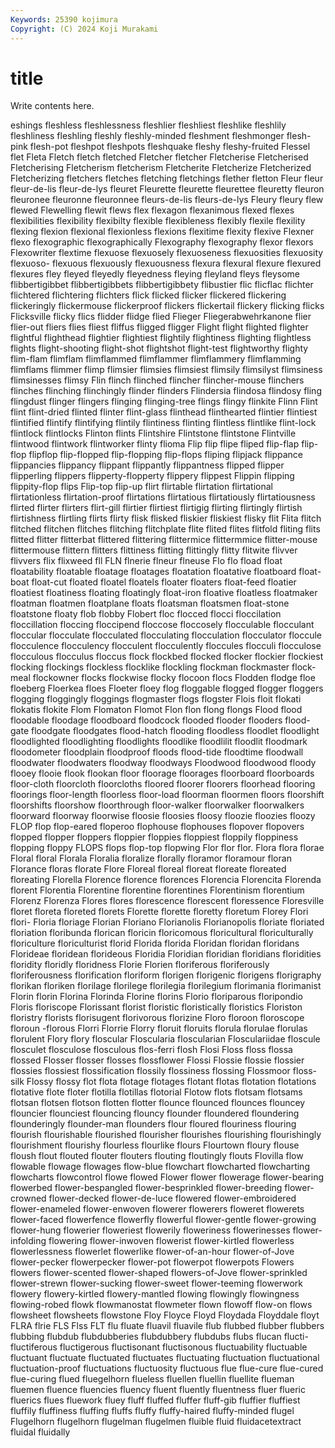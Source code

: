 ```yaml
---
Keywords: 25390 kojimura
Copyright: (C) 2024 Koji Murakami
---
```


# title

Write contents here.



eshings fleshless
fleshlessness fleshlier fleshliest fleshlike fleshlily fleshliness fleshling fleshly fleshly-minded fleshment
fleshmonger flesh-pink flesh-pot fleshpot fleshpots fleshquake fleshy fleshy-fruited Flessel flet
Fleta Fletch fletch fletched Fletcher fletcher Fletcherise Fletcherised Fletcherising Fletcherism
fletcherism Fletcherite Fletcherize Fletcherized Fletcherizing fletchers fletches fletching fletchings flether
fletton Fleur fleur fleur-de-lis fleur-de-lys fleuret Fleurette fleurette fleurettee fleuretty
fleuron fleuronee fleuronne fleuronnee fleurs-de-lis fleurs-de-lys Fleury fleury flew flewed
Flewelling flewit flews flex flexagon flexanimous flexed flexes flexibilities flexibility
flexibilty flexible flexibleness flexibly flexile flexility flexing flexion flexional flexionless
flexions flexitime flexity flexive Flexner flexo flexographic flexographically Flexography flexography
flexor flexors Flexowriter flextime flexuose flexuosely flexuoseness flexuosities flexuosity flexuoso-
flexuous flexuously flexuousness flexura flexural flexure flexured flexures fley fleyed
fleyedly fleyedness fleying fleyland fleys fleysome flibbertigibbet flibbertigibbets flibbertigibbety flibustier
flic flicflac flichter flichtered flichtering flichters flick flicked flicker flickered
flickering flickeringly flickermouse flickerproof flickers flickertail flickery flicking flicks Flicksville
flicky flics flidder flidge flied Flieger Fliegerabwehrkanone flier flier-out fliers
flies fliest fliffus fligged fligger Flight flight flighted flighter flightful
flighthead flightier flightiest flightily flightiness flighting flightless flights flight-shooting flight-shot
flightshot flight-test flightworthy flighty flim-flam flimflam flimflammed flimflammer flimflammery flimflamming
flimflams flimmer flimp flimsier flimsies flimsiest flimsily flimsilyst flimsiness flimsinesses
flimsy Flin flinch flinched flincher flincher-mouse flinchers flinches flinching flinchingly
flinder flinders Flindersia flindosa flindosy fling flingdust flinger flingers flinging
flinging-tree flings flingy flinkite Flinn Flint flint flint-dried flinted flinter
flint-glass flinthead flinthearted flintier flintiest flintified flintify flintifying flintily flintiness
flinting flintless flintlike flint-lock flintlock flintlocks Flinton flints Flintshire Flintstone
flintstone Flintville flintwood flintwork flintworker flinty flioma Flip flip flipe
fliped flip-flap flip-flop flipflop flip-flopped flip-flopping flip-flops fliping flipjack flippance
flippancies flippancy flippant flippantly flippantness flipped flipper flipperling flippers flipperty-flopperty
flippery flippest Flippin flipping flippity-flop flips Flip-top flip-up flirt flirtable
flirtation flirtational flirtationless flirtation-proof flirtations flirtatious flirtatiously flirtatiousness flirted flirter
flirters flirt-gill flirtier flirtiest flirtigig flirting flirtingly flirtish flirtishness flirtling
flirts flirty flisk flisked fliskier fliskiest flisky flit Flita flitch
flitched flitchen flitches flitching flitchplate flite flited flites flitfold fliting
flits flitted flitter flitterbat flittered flittering flittermice flittermmice flitter-mouse flittermouse
flittern flitters flittiness flitting flittingly flitty flitwite flivver flivvers flix
flixweed fll FLN flnerie flneur flneuse Flo flo fload float
floatability floatable floatage floatages floatation floatative floatboard float-boat float-cut floated
floatel floatels floater floaters float-feed floatier floatiest floatiness floating floatingly
float-iron floative floatless floatmaker floatman floatmen floatplane floats floatsman floatsmen
float-stone floatstone floaty flob flobby Flobert floc flocced flocci floccilation
floccillation floccing floccipend floccose floccosely flocculable flocculant floccular flocculate flocculated
flocculating flocculation flocculator floccule flocculence flocculency flocculent flocculently floccules flocculi
flocculose flocculous flocculus floccus flock flockbed flocked flocker flockier flockiest
flocking flockings flockless flocklike flockling flockman flockmaster flock-meal flockowner flocks
flockwise flocky flocoon flocs Flodden flodge floe floeberg Floerkea floes
Floeter floey flog floggable flogged flogger floggers flogging floggingly floggings
flogmaster flogs flogster Flois floit flokati flokatis flokite Flom Flomaton
Flomot Flon flon flong flongs Flood flood floodable floodage floodboard
floodcock flooded flooder flooders flood-gate floodgate floodgates flood-hatch flooding floodless
floodlet floodlight floodlighted floodlighting floodlights floodlike floodlilit floodlit floodmark floodometer
floodplain floodproof floods flood-tide floodtime floodwall floodwater floodwaters floodway floodways
Floodwood floodwood floody flooey flooie flook flookan floor floorage floorages
floorboard floorboards floor-cloth floorcloth floorcloths floored floorer floorers floorhead flooring
floorings floor-length floorless floor-load floorman floormen floors floorshift floorshifts floorshow
floorthrough floor-walker floorwalker floorwalkers floorward floorway floorwise floosie floosies floosy
floozie floozies floozy FLOP flop flop-eared floperoo flophouse flophouses flopover
flopovers flopped flopper floppers floppier floppies floppiest floppily floppiness flopping
floppy FLOPS flops flop-top flopwing Flor flor flor. Flora flora
florae Floral floral Florala Floralia floralize florally floramor floramour floran
Florance floras florate Flore Floreal floreal floreat floreate floreated floreating
Florella Florence florence florences Florencia Florencita Florenda florent Florentia Florentine
florentine florentines Florentinism florentium Florenz Florenza Flores flores florescence florescent
floressence Floresville floret floreta floreted florets Florette florette floretty floretum
Florey Flori flori- Floria floriage Florian Floriano Florianolis Florianopolis floriate
floriated floriation floribunda florican floricin floricomous floricultural floriculturally floriculture floriculturist
florid Florida florida Floridan floridan floridans Florideae floridean florideous Floridia
Floridian floridian floridians floridities floridity floridly floridness Florie Florien floriferous
floriferously floriferousness florification floriform florigen florigenic florigens florigraphy florikan floriken
florilage florilege florilegia florilegium florimania florimanist Florin florin Florina Florinda
Florine florins Florio floriparous floripondio Floris floriscope Florissant florist floristic
floristically floristics Floriston floristry florists florisugent florivorous florizine Floro floroon
floroscope floroun -florous Florri Florrie Florry floruit floruits florula florulae
florulas florulent Flory flory floscular Floscularia floscularian Flosculariidae floscule flosculet
flosculose flosculous flos-ferri flosh Flosi Floss floss flossa flossed Flosser
flosser flosses flossflower Flossi Flossie flossie flossier flossies flossiest flossification
flossily flossiness flossing Flossmoor floss-silk Flossy flossy flot flota flotage
flotages flotant flotas flotation flotations flotative flote floter flotilla flotillas
flotorial Flotow flots flotsam flotsams flotsan flotsen flotson flotten flotter
flounce flounced flounces flouncey flouncier flounciest flouncing flouncy flounder floundered
floundering flounderingly flounder-man flounders flour floured flouriness flouring flourish flourishable
flourished flourisher flourishes flourishing flourishingly flourishment flourishy flourless flourlike flours
Flourtown floury flouse floush flout flouted flouter flouters flouting floutingly
flouts Flovilla flow flowable flowage flowages flow-blue flowchart flowcharted flowcharting
flowcharts flowcontrol flowe flowed Flower flower flowerage flower-bearing flowerbed flower-bespangled
flower-besprinkled flower-breeding flower-crowned flower-decked flower-de-luce flowered flower-embroidered flower-enameled flower-enwoven flowerer
flowerers floweret flowerets flower-faced flowerfence flowerfly flowerful flower-gentle flower-growing flower-hung
flowerier floweriest flowerily floweriness flowerinesses flower-infolding flowering flower-inwoven flowerist flower-kirtled
flowerless flowerlessness flowerlet flowerlike flower-of-an-hour flower-of-Jove flower-pecker flowerpecker flower-pot flowerpot
flowerpots Flowers flowers flower-scented flower-shaped flowers-of-Jove flower-sprinkled flower-strewn flower-sucking flower-sweet
flower-teeming flowerwork flowery flowery-kirtled flowery-mantled flowing flowingly flowingness flowing-robed flowk
flowmanostat flowmeter flown flowoff flow-on flows flowsheet flowsheets flowstone Floy
Floyce Floyd Floydada Floyddale floyt FLRA flrie FLS Flss FLT
flu fluate fluavil fluavile flub flubbed flubber flubbers flubbing flubdub
flubdubberies flubdubbery flubdubs flubs flucan flucti- fluctiferous fluctigerous fluctisonant fluctisonous
fluctuability fluctuable fluctuant fluctuate fluctuated fluctuates fluctuating fluctuation fluctuational fluctuation-proof
fluctuations fluctuosity fluctuous flue flue-cure flue-cured flue-curing flued fluegelhorn flueless
fluellen fluellin fluellite flueman fluemen fluence fluencies fluency fluent fluently
fluentness fluer flueric fluerics flues fluework fluey fluff fluffed fluffer
fluff-gib fluffier fluffiest fluffily fluffiness fluffing fluffs fluffy fluffy-haired fluffy-minded
flugel Flugelhorn flugelhorn flugelman flugelmen fluible fluid fluidacetextract fluidal fluidally
